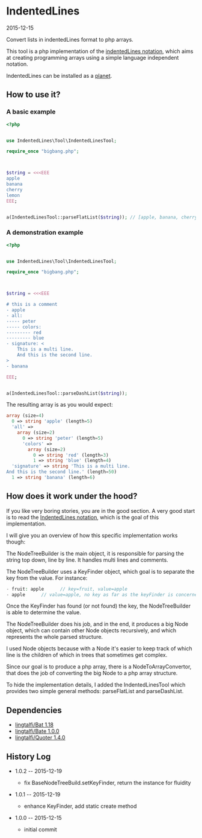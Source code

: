 IndentedLines
=================
2015-12-15



Convert lists in indentedLines format to php arrays.



This tool is a php implementation of the [indentedLines notation](https://github.com/lingtalfi/Dreamer/blob/master/IndentedLines/notation.indentedLines.eng.md),
which aims at creating programming arrays using a simple language independent notation.


IndentedLines can be installed as a [planet](https://github.com/lingtalfi/Observer/blob/master/article/article.planetReference.eng.md).



How to use it?
--------------------

### A basic example


```php
<?php


use IndentedLines\Tool\IndentedLinesTool;

require_once "bigbang.php";



$string = <<<EEE
apple
banana
cherry
lemon
EEE;


a(IndentedLinesTool::parseFlatList($string)); // [apple, banana, cherry, lemon]


```



### A demonstration example


```php
<?php


use IndentedLines\Tool\IndentedLinesTool;

require_once "bigbang.php";



$string = <<<EEE

# this is a comment
- apple
- all:
----- peter
----- colors:
--------- red
--------- blue
- signature: <
    This is a multi line.
    And this is the second line.
>
- banana

EEE;


a(IndentedLinesTool::parseDashList($string));


```


The resulting array is as you would expect:

```php
array (size=4)
  0 => string 'apple' (length=5)
  'all' => 
    array (size=2)
      0 => string 'peter' (length=5)
      'colors' => 
        array (size=2)
          0 => string 'red' (length=3)
          1 => string 'blue' (length=4)
  'signature' => string 'This is a multi line.
And this is the second line.' (length=50)
  1 => string 'banana' (length=6)

```




How does it work under the hood?
----------------------


If you like very boring stories, you are in the good section.
A very good start is to read the [IndentedLines notation](https://github.com/lingtalfi/Dreamer/blob/master/IndentedLines/notation.indentedLines.eng.md),
which is the goal of this implementation.



I will give you an overview of how this specific implementation works though:


The NodeTreeBuilder is the main object, it is responsible for parsing the string top down, line by line.
It handles multi lines and comments.

The NodeTreeBuilder uses a KeyFinder object, which goal is to separate the key from the value.
For instance:

```php
- fruit: apple      // key=fruit, value=apple 
- apple      // value=apple, no key as far as the keyFinder is concerned 
```

Once the KeyFinder has found (or not found) the key, the NodeTreeBuilder is able to determine the value.

The NodeTreeBuilder does his job, and in the end, it produces a big Node object, which can contain other Node objects recursively,
and which represents the whole parsed structure.

I used Node objects because with a Node it's easier to keep track of which line is the children of which in trees that sometimes get complex.

Since our goal is to produce a php array, there is a NodeToArrayConvertor, that does the job of converting the big Node to a php array structure.

To hide the implementation details, I added the IndentedLinesTool which provides two simple general methods: parseFlatList and parseDashList.





Dependencies
------------------

- [lingtalfi/Bat 1.18](https://github.com/lingtalfi/Bat)
- [lingtalfi/Bate 1.0.0](https://github.com/lingtalfi/Bate)
- [lingtalfi/Quoter 1.4.0](https://github.com/lingtalfi/Quoter)





History Log
------------------
    
- 1.0.2 -- 2015-12-19

    - fix BaseNodeTreeBuild.setKeyFinder, return the instance for fluidity
    
- 1.0.1 -- 2015-12-19

    - enhance KeyFinder, add static create method
    
    
- 1.0.0 -- 2015-12-15

    - initial commit
    
    




